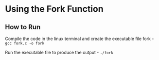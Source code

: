 # Using the Fork Function

## How to Run

Compile the code in the linux terminal and create the executable file fork - `gcc fork.c -o fork`

Run the executable file to produce the output - `./fork`
